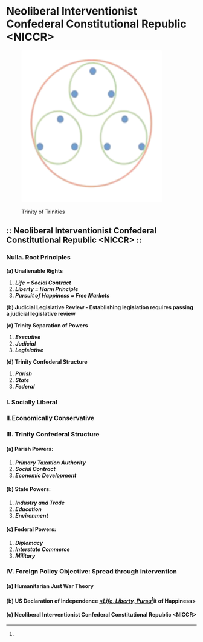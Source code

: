 # Neoliberal Interventionist Confederal Constitutional Republic \<NICCR>

<figure><img src=".gitbook/assets/tri-tris.png" alt=""><figcaption><p>Trinity of Trinities</p></figcaption></figure>

## :: Neoliberal Interventionist Confederal Constitutional Republic \<NICCR> ::

### Nulla. Root Principles

&#x20;   **(a) Unalienable Rights**

1. _**Life = Social Contract**_
2. _**Liberty = Harm Principle**_
3. _**Pursuit of Happiness = Free Markets**_

&#x20;   **(b) Judicial Legislative Review - Establishing legislation requires passing a judicial legislative review**

&#x20;   **(c) Trinity Separation of Powers**

1. _**Executive**_
2. _**Judicial**_
3. _**Legislative**_

&#x20;   **(d) Trinity Confederal Structure**

1. _**Parish**_
2. _**State**_
3. _**Federal**_

### I. Socially Liberal&#x20;

### II.Economically Conservative&#x20;

### III. Trinity Confederal Structure  &#x20;

#### &#x20;   (a) Parish Powers:

1. _**Primary Taxation Authority**_
2. _**Social Contract**_
3. _**Economic Development**_

#### &#x20;   (b) State Powers:

1. _**Industry and Trade**_
2. _**Education**_
3. _**Environment**_&#x20;

#### &#x20;   (c) Federal Powers:

1. _**Diplomacy**_
2. _**Interstate Commerce**_
3. _**Military**_&#x20;

### IV. Foreign Policy Objective: Spread through intervention&#x20;

#### &#x20;   (a) Humanitarian Just War Theory&#x20;

#### &#x20;   (b) US Declaration of Independence [_\<Life, Liberty, Pursu_](#user-content-fn-1)[^1]it of Happiness>

#### &#x20;   (c) Neoliberal Interventionist Confederal Constitutional Republic \<NICCR>

[^1]: 
